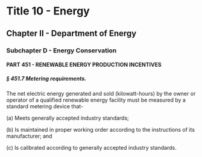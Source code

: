 
# Title 10 - Energy
## Chapter II - Department of Energy
### Subchapter D - Energy Conservation
#### PART 451 - RENEWABLE ENERGY PRODUCTION INCENTIVES
##### § 451.7 Metering requirements.

The net electric energy generated and sold (kilowatt-hours) by the owner or operator of a qualified renewable energy facility must be measured by a standard metering device that-

(a) Meets generally accepted industry standards;

(b) Is maintained in proper working order according to the instructions of its manufacturer; and

(c) Is calibrated according to generally accepted industry standards.
